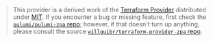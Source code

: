 > This provider is a derived work of the [Terraform Provider](https://github.com/willguibr/terraform-provider-zpa)
> distributed under [MIT](https://mit-license.org/). If you encounter a bug or missing feature,
> first check the [`pulumi/pulumi-zpa` repo](https://github.com/pulumi/pulumi-zpa/issues); however, if that doesn't turn up anything,
> please consult the source [`willguibr/terraform-provider-zpa` repo](https://github.com/willguibr/terraform-provider-zpa/issues).
